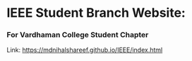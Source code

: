 # IEEE Student Branch Website:


### For Vardhaman College Student Chapter

Link: https://mdnihalshareef.github.io/IEEE/index.html
